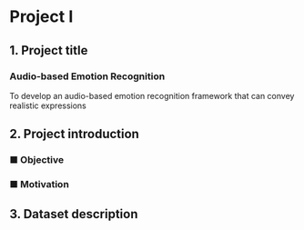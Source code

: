 # Project Ⅰ

## 1. Project title
### Audio-based Emotion Recognition
To develop an audio-based emotion recognition framework that can convey realistic expressions

## 2. Project introduction
### ■ Objective

### ■ Motivation

## 3. Dataset description

